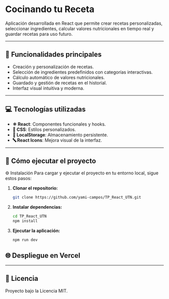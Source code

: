 # Cocinando tu Receta

Aplicación desarrollada en React que permite crear recetas personalizadas, seleccionar ingredientes, calcular valores nutricionales en tiempo real y guardar recetas para uso futuro.

---

## 🌟 Funcionalidades principales

- Creación y personalización de recetas.
- Selección de ingredientes predefinidos con categorías interactivas.
- Cálculo automático de valores nutricionales.
- Guardado y gestión de recetas en el historial.
- Interfaz visual intuitiva y moderna.

---

## 💻 Tecnologías utilizadas

- **⚛️ React**: Componentes funcionales y hooks.
- **🎨 CSS**: Estilos personalizados.
- **💾 LocalStorage**: Almacenamiento persistente.
- **🔤 React Icons**: Mejora visual de la interfaz.

---

## 🚀 Cómo ejecutar el proyecto
⚙️ Instalación Para cargar y ejecutar el proyecto en tu entorno local, sigue estos pasos:

1. **Clonar el repositorio:**
   ```bash
   git clone https://github.com/yami-campos/TP_React_UTN.git
   ```

2. **Instalar dependencias:**
   ```bash
   cd TP_React_UTN
   npm install
   ```

3. **Ejecutar la aplicación:**
   ```bash
   npm run dev
   ```


## 🌐 Despliegue en Vercel



---

## 📜 Licencia

Proyecto bajo la Licencia MIT.

 
